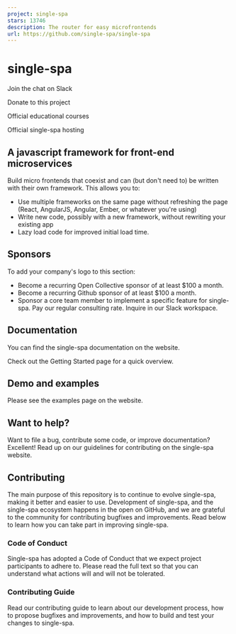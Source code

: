 ```yaml
---
project: single-spa
stars: 13746
description: The router for easy microfrontends
url: https://github.com/single-spa/single-spa
---
```


single-spa
==========

Join the chat on Slack

Donate to this project

Official educational courses

Official single-spa hosting

A javascript framework for front-end microservices
--------------------------------------------------

Build micro frontends that coexist and can (but don't need to) be written with their own framework. This allows you to:

-   Use multiple frameworks on the same page without refreshing the page (React, AngularJS, Angular, Ember, or whatever you're using)
-   Write new code, possibly with a new framework, without rewriting your existing app
-   Lazy load code for improved initial load time.

Sponsors
--------

To add your company's logo to this section:

-   Become a recurring Open Collective sponsor of at least $100 a month.
-   Become a recurring Github sponsor of at least $100 a month.
-   Sponsor a core team member to implement a specific feature for single-spa. Pay our regular consulting rate. Inquire in our Slack workspace.

Documentation
-------------

You can find the single-spa documentation on the website.

Check out the Getting Started page for a quick overview.

Demo and examples
-----------------

Please see the examples page on the website.

Want to help?
-------------

Want to file a bug, contribute some code, or improve documentation? Excellent! Read up on our guidelines for contributing on the single-spa website.

Contributing
------------

The main purpose of this repository is to continue to evolve single-spa, making it better and easier to use. Development of single-spa, and the single-spa ecosystem happens in the open on GitHub, and we are grateful to the community for contributing bugfixes and improvements. Read below to learn how you can take part in improving single-spa.

### Code of Conduct

Single-spa has adopted a Code of Conduct that we expect project participants to adhere to. Please read the full text so that you can understand what actions will and will not be tolerated.

### Contributing Guide

Read our contributing guide to learn about our development process, how to propose bugfixes and improvements, and how to build and test your changes to single-spa.
